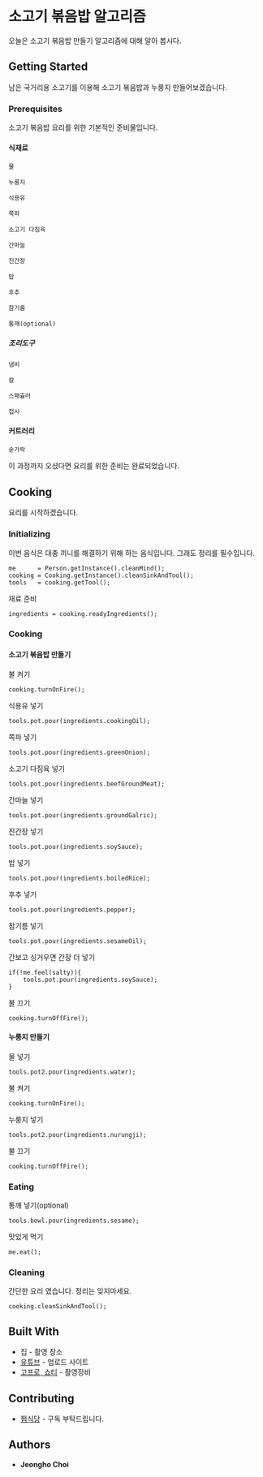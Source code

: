 # 소고기 볶음밥 알고리즘

오늘은 소고기 볶음밥 만들기 알고리즘에 대해 알아 봅시다.

## Getting Started

남은 국거리용 소고기를 이용해 소고기 볶음밥과 누룽지 만들어보겠습니다.
 
### Prerequisites

소고기 볶음밥 요리를 위한 기본적인 준비물입니다.

#### 식재료

```
물
```
```
누룽지
```
```
식용유
```
```
쪽파
```
```
소고기 다짐육
```
```
간마늘
```
```
진간장
```
```
밥
```
```
후추
```
```
참기름
```
```
통깨(optional)
```
##### 조리도구

```
냄비
```
```
칼
```
```
스패츌러
```
```
접시
```
#### 커트러리

```
숟가락
```

이 과정까지 오셨다면 요리를 위한 준비는 완료되었습니다.

## Cooking

요리를 시작하겠습니다.

### Initializing

이번 음식은 대충 끼니를 해결하기 위해 하는 음식입니다. 그래도 정리를 필수입니다.
```
me      = Person.getInstance().cleanMind();
cooking = Cooking.getInstance().cleanSinkAndTool();
tools   = cooking.getTool();
```

재료 준비
```
ingredients = cooking.readyIngredients();
```

### Cooking

#### 소고기 볶음밥 만들기

불 켜기
```
cooking.turnOnFire();
```

식용유 넣기
```
tools.pot.pour(ingredients.cookingOil);
```

쪽파 넣기
```
tools.pot.pour(ingredients.greenOnion);
```

소고기 다짐육 넣기
```
tools.pot.pour(ingredients.beefGroundMeat);
```

간마늘 넣기
```
tools.pot.pour(ingredients.groundGalric);
```

진간장 넣기
```
tools.pot.pour(ingredients.soySauce);
```

밥 넣기
```
tools.pot.pour(ingredients.boiledRice);
```

후추 넣기
```
tools.pot.pour(ingredients.pepper);
```

참기름 넣기
```
tools.pot.pour(ingredients.sesameOil);
```

간보고 싱거우면 간장 더 넣기
```
if(!me.feel(salty)){
    tools.pot.pour(ingredients.soySauce);
}
```

불 끄기
```
cooking.turnOffFire();
```
#### 누룽지 만들기

물 넣기
```
tools.pot2.pour(ingredients.water);
```

불 켜기
```
cooking.turnOnFire();
```

누룽지 넣기
```
tools.pot2.pour(ingredients.nurungji);
```

불 끄기
```
cooking.turnOffFire();
```

### Eating

통깨 넣기(optional)
```
tools.bowl.pour(ingredients.sesame);
```

맛있게 먹기
```
me.eat();
```

### Cleaning

간단한 요리 였습니다. 정리는 잊지마세요.

```
cooking.cleanSinkAndTool();
```


## Built With

* 집 - 촬영 장소
* [유튜브](https://www.youtube.com/@wjdgh) - 업로드 사이트
* [고프로, 쇼티](https://gopro.com/ko/kr/) - 촬영장비

## Contributing

* [쩜식당](https://www.youtube.com/@wjdgh) - 구독 부탁드립니다.

## Authors

* **Jeongho Choi**
